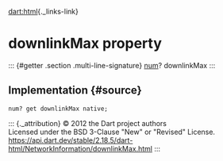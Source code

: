 [dart:html](../../dart-html/dart-html-library){._links-link}

downlinkMax property
====================

::: {#getter .section .multi-line-signature}
[num](../../dart-core/num-class)? downlinkMax
:::

Implementation {#source}
--------------

``` {.language-dart data-language="dart"}
num? get downlinkMax native;
```

::: {._attribution}
© 2012 the Dart project authors\
Licensed under the BSD 3-Clause \"New\" or \"Revised\" License.\
<https://api.dart.dev/stable/2.18.5/dart-html/NetworkInformation/downlinkMax.html>
:::

